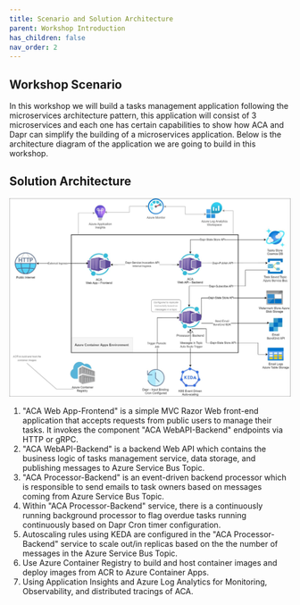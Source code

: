 ```yaml
---
title: Scenario and Solution Architecture  
parent: Workshop Introduction
has_children: false
nav_order: 2
---
```


## Workshop Scenario

In this workshop we will build a tasks management application following the microservices architecture pattern, this application will consist of 3 microservices and each one has certain capabilities to show how ACA and Dapr can simplify the building of a microservices application. Below is the architecture diagram of the application we are going to build in this workshop.

## Solution Architecture 

![Solution Architecture](../../assets/images/00-workshop-intro/ACA-Architecture-workshop.jpg)

1. "ACA Web App-Frontend" is a simple MVC Razor Web front-end application that accepts requests from public users to manage their tasks. It invokes the component "ACA WebAPI-Backend" endpoints via HTTP or gRPC.
2. "ACA WebAPI-Backend" is a backend Web API which contains the business logic of tasks management service, data storage, and publishing messages to Azure Service Bus Topic.
3. "ACA Processor-Backend" is an event-driven backend processor which is responsible to send emails to task owners based on messages coming from Azure Service Bus Topic.
4. Within "ACA Processor-Backend" service, there is a continuously running background processor to flag overdue tasks running continuously based on Dapr Cron timer configuration.
5. Autoscaling rules using KEDA are configured in the "ACA Processor-Backend" service to scale out/in replicas based on the the number of messages in the Azure Service Bus Topic. 
6. Use Azure Container Registry to build and host container images and deploy images from ACR to Azure Container Apps.
7. Using Application Insights and Azure Log Analytics for Monitoring, Observability, and distributed tracings of ACA.